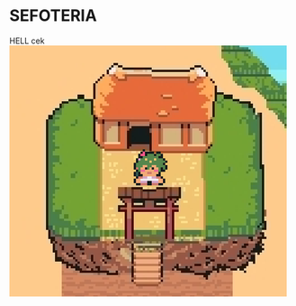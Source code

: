# SEFOTERIA

HELL
cek
![sefoteria](https://github.com/NurRifai99/Sefoteria/blob/master/Screenshot%202024-10-10%20141628.png)
